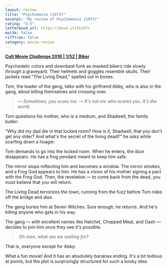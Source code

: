 ```yaml
---
layout: review
title: "Psychomania (1973)"
excerpt: "My review of Psychomania (1973)"
rating: "3.5"
letterboxd_url: https://boxd.it/5tsh7v
mst3k: false
rifftrax: false
category: movie-review
---
```


<b><a href="https://boxd.it/q7ygw" title="Cult Movie Challenge 2016 | 1/52 | Biker" target="_blank" rel="noopener">Cult Movie Challenge 2016 | 1/52 | Biker</a></b>

Psychedelic colors and downbeat funk as masked bikers ride slowly through a graveyard. Their helmets and goggles resemble skulls. Their jackets read "The Living Dead," spelled out in bones.

Tom, the leader of the gang, talks with his girlfriend Abby, who is also in the gang, about killing themselves and crossing over.

<blockquote><i>— Sometimes, you scare me.
</i><i>— It's not me who scares you. It's the world.</i></blockquote>Tom questions his mother, who is a medium, and Shadwell, the family butler:

"Why did my dad die in that locked room? How is it, Shadwell, that you don't get any older? And what's the secret of the living dead?" he asks while scarfing down a hoagie.

Tom demands to go into the locked room. When he enters, the door disappears. He has a frog pendant meant to keep him safe.

The mirror stops reflecting him and becomes a window. The mirror smokes, and a Frog God appears to him. He has a vision of his mother signing a pact with the Frog God. Then, the revelation — to come back from the dead, you must believe that you will return.

The Living Dead terrorizes the town, running from the fuzz before Tom rides off the bridge and dies.

The gang buries him at Seven Witches. Sure enough, he returns. And he's killing anyone who gets in his way.

The gang — with excellent names like Hatchet, Chopped Meat, and Gash — decides to join him once they see it's possible.

<blockquote><i> Oh man, what are we waiting for?</i></blockquote>That is, everyone except for Abby.

What a fun movie! And it has an absolutely bananas ending. It's a bit tedious at points, but the plot is surprisingly structured for such a kooky idea.
